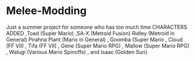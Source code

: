 # Melee-Modding
Just a summer project for someone who has too much time
CHARACTERS ADDED 
,Toad (Super Mario) 
,SA-X (Metroid Fusion)
Ridley (Metroid in General)
Pirahna Plant (Mario in General)
 , Goomba (Super Mario
 , Cloud (FF VII)
 , Tifa (FF VII)
 , Gene (Super Mario RPG)
 , Mallow (Super Mario RPG)
 , Walugi (Various Mario Spinoffs)
 , and Isaac (Golden Sun)
